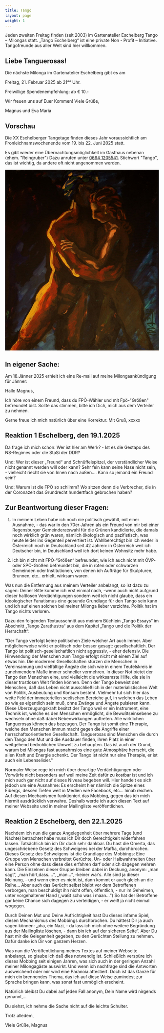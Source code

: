 ```yaml
---
title: Tango
layout: page
weight: 1
---
```


Jeden zweiten Freitag finden (seit 2003) im Gartenatelier Eschelberg Tango – Milongas statt. 
„Tango Eschelberg“ ist eine private Non - Profit – Initiative. Tangofreunde aus aller Welt sind hier willkommen.

## Liebe Tanguerosas!

Die nächste Milonga im Gartenatelier Eschelberg gibt es am

Freitag, 21. Februar 2025 ab 21°° Uhr.

Freiwillige Spendenempfehlung: ab € 10.-

Wir freuen uns auf Euer Kommen! Viele Grüße,

Magnus und Eva Maria

## Vorschau
Die XX Eschelberger Tangotage finden dieses Jahr voraussichtlich am Fronleichnamswochenende vom 19. bis 22. Juni 2025 statt.

Es gibt wieder eine Übernachtungsmöglichkeit im Gasthaus nebenan (ehem. "Reingruber") 
Dazu anrufen unter <a href="tel:+436641205541">0664 1205541</a>. Stichwort "Tango", das ist wichtig, da andere oft nicht angenommen werden.


![Tango1](/files/tango/TB12_248.jpg)



## In eigener Sache:

Am 18.Jänner 2025 erhielt ich eine Re-mail auf meine Milongaankündigung für Jänner:

Hallo Magnus, 

Ich höre von einem Freund, dass du FPÖ-Wähler und mit Fpö-"Größen" befreundet bist. Sollte das stimmen, bitte ich Dich, mich aus dem Verteiler zu nehmen. 

Gerne freue ich mich natürlich über eine Korrektur.
Mit Gruß,
xxxxx


## Reaktion 1 Eschelberg, den 19.1.2025

Da frage ich mich schon:
Wer ist hier am Werk? - Ist es die Gestapo des NS-Regimes oder die StaSi der DDR?

Und:
Wer ist dieser „Freund“ und Schnüffelspitzel, der verständlicher Weise nicht genannt werden will oder kann? Sehr fein kann seine Nase nicht sein, - vielleicht riecht sie von Innen nach außen…. Kann so jemand ein Freund sein?

Und:
Warum ist die FPÖ so schlimm? Wo sitzen denn die Verbrecher, die in der Coronazeit das Grundrecht hundertfach gebrochen haben?

## Zur Beantwortung dieser Fragen:

1. In meinem Leben habe ich noch nie politisch gewählt, mit einer Ausnahme, - das war in den 70er Jahren als ein Freund von mir bei einer Regensburger Gemeinderatswahl für die Grünen kandidierte, die damals noch wirklich grün waren, nämlich ökologisch und pazifistisch, was heute leider ins Gegenteil pervertiert ist.
Wahlberechtigt bin ich weder in Österreich noch in Deutschland seit 42 Jahren: in Österreich weil ich Deutscher bin, in Deutschland weil ich dort keinen Wohnsitz mehr habe.

2. ich bin nicht mit FPÖ-“Größen“ befreundet, wie ich auch nicht mit ÖVP- oder SPÖ-Größen befreundet bin, die in roten oder schwarzen Gemeinden oder Institutionen, von denen ich Aufträge für Skulpturen, Brunnen, etc.. erhielt, wirksam waren.

Was nun die Entfernung aus meinem Verteiler anbelangt, so ist dazu zu sagen:
Deiner Bitte komme ich erst einmal nach, -wenn auch nicht aufgrund dieser haltlosen Verdächtigungen sondern weil ich nicht glaube, dass ein ideologischer Fanatismus eine gesunde Grundlage für den Tango sein kann und ich auf einen solchen bei meiner Milonga lieber verzichte.
Politik hat im Tango nichts verloren.

Dazu den folgenden Textausschnitt aus meinem Büchlein „Tango Essays“ im Abschnitt „Tango Zarathustra“ aus dem Kapitel „Tango und die Politik der Herrschaft“:

"Der Tango verfolgt keine politischen Ziele welcher Art auch immer. Aber möglicherweise wirkt er politisch oder besser gesagt: gesellschaftlich. Der Tango ist politisch-gesellschaftlich nicht aggressiv, - eher defensiv. Die Hinwendung der Menschen zum Tango erfolgt nicht mit einem Ziel auf etwas hin. Die modernen Gesellschaften stürzen die Menschen in Vereinsamung und vielfältige Ängste die sich wie in einem Teufelskreis in zunehmendem Maße immer schneller vermehren.
In dieser Not bietet der Tango den Menschen eine, und vielleicht die wirksamste Hilfe, die sie in dieser trostlosen Welt finden können. Denn der Tango beweist den Menschen, daß das Leben nicht ausschließlich in der materialistischen Welt von Politik, Ausbeutung und Konsum besteht. Vielmehr tut sich hier das weite Feld der immateriellen seelischen Bereiche auf, in welchen das Leben so wie es eigentlich sein muß, ohne Zwänge und Ängste pulsieren kann. Diese Überzeugungskraft besitzt der Tango weil er ein Instrument, eine Technik ist, welche es den Menschen ermöglicht, die Bewußtseinsebene zu wechseln ohne daß dabei Nebenwirkungen auftreten. Alle wirklichen Tanguerosas können das bezeugen. Der Tango ist somit eine Therapie, welche den Menschen immun macht gegen die Angriffe einer herrschaftsorientierten Gesellschaft. Tanguerosas sind Menschen die durch den Tango den Mut und die Ausdauer finden, ihren Platz in einer weitgehend bedrohlichen Umwelt zu behaupten. Das ist auch der Grund, warum bei Milongas fast ausnahmslos eine gute Atmosphäre herrscht, die allen Kraft und Energie schenkt. Der Tango ist nicht nur eine Therapie, er ist auch ein Lebenselixier."


Normaler Weise rege ich mich über derartige Verdächtigungen oder Vorwürfe nicht besonders auf weil meine Zeit dafür zu kostbar ist und ich mich auch gar nicht auf dieses Niveau begeben will. Hier handelt es sich jedoch um eine Ausnahme: Es erscheint hier nämlich die Spitze eines Eibergs, dessen Tiefen weit in Medien wie Facebook, etc… hinab reichen. Auf diesen Mechanismen funktioniert das Mobbing, gegen das ich mich hiermit ausdrücklich verwahre. Deshalb werde ich auch diesen Text auf meiner Webseite und in meiner Mailingliste veröffentlichen.


## Reaktion 2 Eschelberg, den 22.1.2025

Nachdem ich nun die ganze Angelegenheit über mehrere Tage (und Nächte) betrachtet habe muss ich Dir doch Gerechtigkeit widerfahren lassen. Tatsächlich bin ich Dir doch sehr dankbar. Du hast die Omerta, das ungeschriebene Gesetz des Schweigens bei der Maffia, durchbrochen. Dieses Gesetz des Schweigens ist die Grundlage des Mobbings: Eine Gruppe von Menschen verbreitet Gerüchte, Un- oder Halbwahrheiten über eine Person ohne dass diese dies erfahren darf oder sich dagegen wehren kann. Die Einzelnen dieser Gruppe bleiben dabei in Deckung, anonym: „man sagt“, „man hört,dass….“, „man...“, -keiner war‘s. Alle sind ja dieser Meinung, - und wenn einer es nicht ist, dann kommt er auch gleich an die Reihe... Aber auch das Gerücht selbst bleibt vor dem Betroffenen verborgen, man beschuldigt ihn nicht offen, öffentlich, - nur im Geheimen, unter vorgehaltener Hand („waßt scho was i maan...“) So hat der Betroffene gar keine Chance sich dagegen zu verteidigen, - er weiß ja nicht einmal wogegen.

Durch Deinen Mut und Deine Aufrichtigkeit hast Du dieses infame Spiel, diesen Mechanismus des Mobbings durchbrochen. Du hättest Dir ja auch sagen können: „aha, ein Nazi, - da lass ich mich ohne weitere Begründung aus der Mailingliste löschen, - dann bin ich auf der sicheren Seite“. Aber Du hast mir die Gelegenheit gegeben, zu den Gerüchten Stellung zu nehmen. Dafür danke ich Dir von ganzem Herzen.

Was nun die Veröffentlichung meines Textes auf meiner Webseite anbelangt, so glaube ich daß dies notwendig ist. Schließlich verspüre ich dieses Mobbing seit einigen Jahren, was sich auch in der geringen Anzahl meiner Milongagäste auswirkt. Und wenn ich nachfrage sind die Antworten ausweichend oder mir wird eine Paranoia attestiert. Doch ist das Ganze für mich ein brennendes Thema, das ich auf diese Weise zumindest zur Sprache bringen kann, was sonst fast unmöglich erscheint.

Natürlich bleibst Du dabei auf jeden Fall anonym, Dein Name wird nirgends genannt,...

Du siehst, ich nehme die Sache nicht auf die leichte Schulter.

Trotz alledem,

Viele Grüße, Magnus


